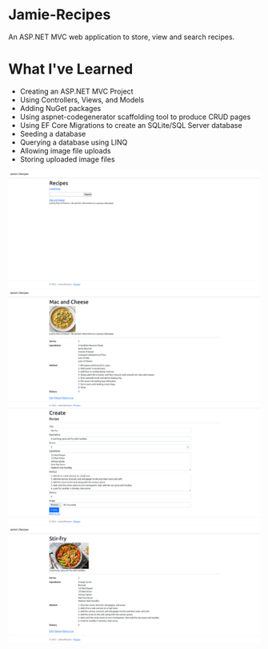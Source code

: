 # Jamie-Recipes
An ASP.NET MVC web application to store, view and search recipes.

# What I've Learned
+ Creating an ASP.NET MVC Project
+ Using Controllers, Views, and Models
+ Adding NuGet packages
+ Using aspnet-codegenerator scaffolding tool to produce CRUD pages
+ Using EF Core Migrations to create an SQLite/SQL Server database
+ Seeding a database
+ Querying a database using LINQ
+ Allowing image file uploads
+ Storing uploaded image files

![Recipe List](/SampleImages/Index.png)
![Mac and Cheese Recipe Example](/SampleImages/MacAndCheeseRecipe.png)
![Recipe Creation Example](/SampleImages/CreateRecipe.png)
![Stir Fry Recipe Example](/SampleImages/StirFryRecipe.png)